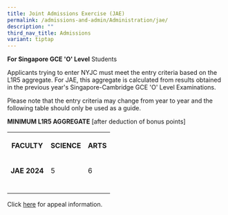 ```yaml
---
title: Joint Admissions Exercise (JAE)
permalink: /admissions-and-admin/Administration/jae/
description: ""
third_nav_title: Admissions
variant: tiptap
---
```

<p><strong>For Singapore GCE 'O' Level</strong> Students</p>
<p>Applicants trying to enter NYJC must meet the entry criteria based on
the L1R5 aggregate. For JAE, this aggregate is calculated from results
obtained in the previous year's Singapore-Cambridge GCE 'O' Level Examinations.</p>
<p>Please note that the entry criteria may change from year to year and the
following table should only be used as a guide.</p>
<p><strong>MINIMUM L1R5 AGGREGATE</strong> [after deduction of bonus points]</p>
<table>
<tbody>
<tr>
<th rowspan="1" colspan="1">
<p><strong>FACULTY</strong>
</p>
</th>
<th rowspan="1" colspan="1">
<p>SCIENCE</p>
</th>
<th rowspan="1" colspan="1">
<p>ARTS</p>
</th>
</tr>
<tr>
<td rowspan="1" colspan="1">
<p><strong>JAE 2024</strong>
</p>
</td>
<td rowspan="1" colspan="1">
<p>5</p>
</td>
<td rowspan="1" colspan="1">
<p>6</p>
</td>
</tr>
<tr>
<td rowspan="1" colspan="1">
<p></p>
</td>
<td rowspan="1" colspan="1">
<p></p>
</td>
<td rowspan="1" colspan="1">
<p></p>
</td>
</tr>
</tbody>
</table>
<p>Click <a href="/headlines/2024appeal/" rel="noopener noreferrer nofollow" target="_blank">here</a> for
appeal information.</p>